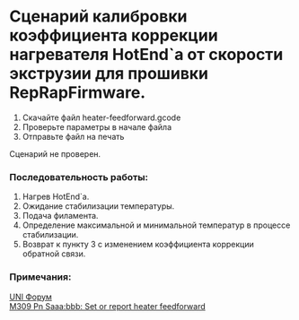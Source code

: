 # Сценарий калибровки коэффициента коррекции нагревателя HotEnd`а от скорости экструзии для прошивки RepRapFirmware.


1. Скачайте файл heater-feedforward.gcode
2. Проверьте параметры в начале файла
3. Отправьте файл на печать

Сценарий не проверен.

### Последовательность работы:
1. Нагрев HotEnd`а.
2. Ожидание стабилизации температуры.
3. Подача филамента.
4. Определение максимальной и минимальной температур в процессе стабилизации.
5. Возврат к пункту 3 с изменением коэффициента коррекции обратной связи.

### Примечания:
[UNI Форум](https://uni3d.store/viewtopic.php?t=1030)  
[M309 Pn Saaa:bbb: Set or report heater feedforward](https://docs.duet3d.com/en/User_manual/Reference/Gcodes#m309-set-or-report-heater-feedforward)  
